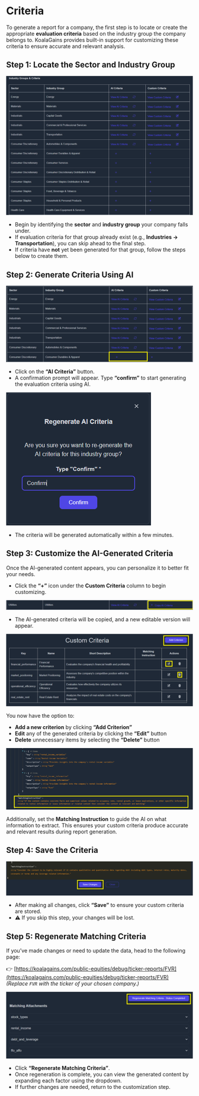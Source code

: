 # Criteria

To generate a report for a company, the first step is to locate or create the appropriate **evaluation criteria** based on the industry group the company belongs to. KoalaGains provides built-in support for customizing these criteria to ensure accurate and relevant analysis.

## Step 1: Locate the Sector and Industry Group

![Criteria Table](./images/criteira_and_report/criteria-table.png)

- Begin by identifying the **sector** and **industry group** your company falls under.
- If evaluation criteria for that group already exist (e.g., **Industries → Transportation**), you can skip ahead to the final step.
- If criteria have **not** yet been generated for that group, follow the steps below to create them.

## Step 2: Generate Criteria Using AI

![Generate AI Criteria](./images/criteira_and_report/generate-ai-criteria.png)

- Click on the **“AI Criteria”** button.
- A confirmation prompt will appear. Type **“confirm”** to start generating the evaluation criteria using AI.

![Confirm Modal](./images/criteira_and_report/confirm-modal.png)

- The criteria will be generated automatically within a few minutes.

## Step 3: Customize the AI-Generated Criteria

Once the AI-generated content appears, you can personalize it to better fit your needs.

- Click the **“+”** icon under the **Custom Criteria** column to begin customizing.

![Copy Criteria](./images/criteira_and_report/copy-criteria.png)

- The AI-generated criteria will be copied, and a new editable version will appear.

![Edit Criterion](./images/criteira_and_report/edit-criterion.png)

You now have the option to:

- **Add a new criterion** by clicking **“Add Criterion”**
- **Edit** any of the generated criteria by clicking the **“Edit”** button
- **Delete** unnecessary items by selecting the **“Delete”** button

![Matching Instruction](./images/criteira_and_report/matching-instruction.png)

Additionally, set the **Matching Instruction** to guide the AI on what information to extract. This ensures your custom criteria produce accurate and relevant results during report generation.

## Step 4: Save the Criteria

![Save Criterion](./images/criteira_and_report/save-criterion.png)

- After making all changes, click **“Save”** to ensure your custom criteria are stored.
- ⚠️ If you skip this step, your changes will be lost.

## Step 5: Regenerate Matching Criteria

If you’ve made changes or need to update the data, head to the following page:

👉 [https://koalagains.com/public-equities/debug/ticker-reports/FVR](https://koalagains.com/public-equities/debug/ticker-reports/FVR)  
_(Replace `FVR` with the ticker of your chosen company.)_

![Regenerate Matching Criteria](./images/criteira_and_report/regenerate-matching-criteria.png)

- Click **“Regenerate Matching Criteria”**.
- Once regeneration is complete, you can view the generated content by expanding each factor using the dropdown.
- If further changes are needed, return to the customization step.
